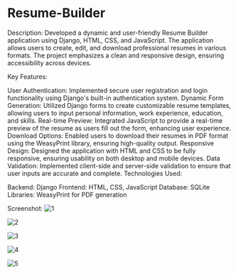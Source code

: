 # Resume-Builder
Description: Developed a dynamic and user-friendly Resume Builder application using Django, HTML, CSS, and JavaScript. The application allows users to create, edit, and download professional resumes in various formats. The project emphasizes a clean and responsive design, ensuring accessibility across devices.

Key Features:

User Authentication: Implemented secure user registration and login functionality using Django's built-in authentication system.
Dynamic Form Generation: Utilized Django forms to create customizable resume templates, allowing users to input personal information, work experience, education, and skills.
Real-time Preview: Integrated JavaScript to provide a real-time preview of the resume as users fill out the form, enhancing user experience.
Download Options: Enabled users to download their resumes in PDF format using the WeasyPrint library, ensuring high-quality output.
Responsive Design: Designed the application with HTML and CSS to be fully responsive, ensuring usability on both desktop and mobile devices.
Data Validation: Implemented client-side and server-side validation to ensure that user inputs are accurate and complete.
Technologies Used:

Backend: Django
Frontend: HTML, CSS, JavaScript
Database: SQLite 
Libraries: WeasyPrint for PDF generation

Screenshot:
![1](https://github.com/user-attachments/assets/92cc41e3-6ff9-4701-b576-d1b4942f7bda)

![2](https://github.com/user-attachments/assets/b64af5c4-f9f8-4af4-a06a-453293a8c3b6)

![3](https://github.com/user-attachments/assets/a5c9c47a-5f69-4d7c-88d0-9904ffd75907)

![4](https://github.com/user-attachments/assets/1c389533-b069-4376-850c-f642e0e63591)

![5](https://github.com/user-attachments/assets/cdec81bb-9862-460e-9b92-ef1059eb2b0c)

